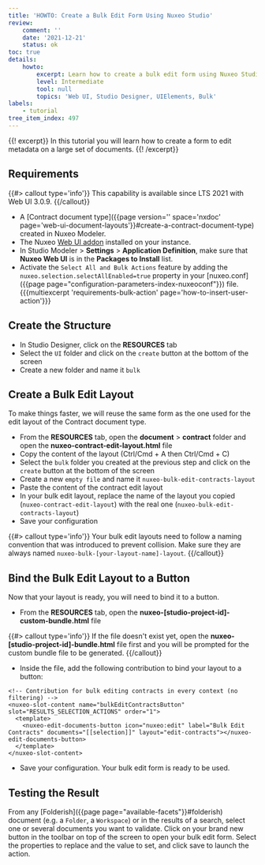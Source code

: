 ```yaml
---
title: 'HOWTO: Create a Bulk Edit Form Using Nuxeo Studio'
review:
    comment: ''
    date: '2021-12-21'
    status: ok
toc: true
details:
    howto:
        excerpt: Learn how to create a bulk edit form using Nuxeo Studio Designer
        level: Intermediate
        tool: null
        topics: 'Web UI, Studio Designer, UIElements, Bulk'
labels:
    - tutorial
tree_item_index: 497
---
```


{{! excerpt}}
In this tutorial you will learn how to create a form to edit metadata on a large set of documents.
{{! /excerpt}}

## Requirements

{{#> callout type='info'}}
This capability is available since LTS 2021 with Web UI 3.0.9.
{{/callout}}

- A [Contract document type]({{page version='' space='nxdoc' page='web-ui-document-layouts'}}#create-a-contract-document-type) created in Nuxeo Modeler.
- The Nuxeo [Web UI addon](https://connect.nuxeo.com/nuxeo/site/marketplace/package/nuxeo-web-ui) installed on your instance.
- In Studio Modeler > **Settings** > **Application Definition**, make sure that **Nuxeo Web UI** is in the **Packages to Install** list.
- Activate the `Select All and Bulk Actions` feature by adding the `nuxeo.selection.selectAllEnabled=true` property in your [nuxeo.conf]({{page page="configuration-parameters-index-nuxeoconf"}}) file.
{{{multiexcerpt 'requirements-bulk-action' page='how-to-insert-user-action'}}}

## Create the Structure

- In Studio Designer, click on the **RESOURCES** tab
- Select the `UI` folder and click on the `create` button at the bottom of the screen
- Create a new folder and name it `bulk`

## Create a Bulk Edit Layout

To make things faster, we will reuse the same form as the one used for the edit layout of the Contract document type.

- From the **RESOURCES** tab, open the **document** > **contract** folder and open the **nuxeo-contract-edit-layout.html** file
- Copy the content of the layout (Ctrl/Cmd + A then Ctrl/Cmd + C)
- Select the `bulk` folder you created at the previous step and click on the `create` button at the bottom of the screen
- Create a new `empty file` and name it `nuxeo-bulk-edit-contracts-layout`
- Paste the content of the contract edit layout
- In your bulk edit layout, replace the name of the layout you copied (`nuxeo-contract-edit-layout`) with the real one (`nuxeo-bulk-edit-contracts-layout`)
- Save your configuration

{{#> callout type='info'}}
Your bulk edit layouts need to follow a naming convention that was introduced to prevent collision. Make sure they are always named `nuxeo-bulk-[your-layout-name]-layout`.
{{/callout}}

## Bind the Bulk Edit Layout to a Button

Now that your layout is ready, you will need to bind it to a button.

- From the **RESOURCES** tab, open the **nuxeo-[studio-project-id]-custom-bundle.html** file

{{#> callout type='info'}}
If the file doesn't exist yet, open the **nuxeo-[studio-project-id]-bundle.html** file first and you will be prompted for the custom bundle file to be generated.
{{/callout}}

- Inside the file, add the following contribution to bind your layout to a button:

```
<!-- Contribution for bulk editing contracts in every context (no filtering) -->
<nuxeo-slot-content name="bulkEditContractsButton" slot="RESULTS_SELECTION_ACTIONS" order="1">
  <template>
    <nuxeo-edit-documents-button icon="nuxeo:edit" label="Bulk Edit Contracts" documents="[[selection]]" layout="edit-contracts"></nuxeo-edit-documents-button>
  </template>
</nuxeo-slot-content>
```

- Save your configuration. Your bulk edit form is ready to be used.

## Testing the Result

From any [Folderish]({{page page="available-facets"}}#folderish) document (e.g. a `Folder`, a `Workspace`) or in the results of a search, select one or several documents you want to validate. Click on your brand new button in the toolbar on top of the screen to open your bulk edit form. Select the properties to replace and the value to set, and click save to launch the action.
